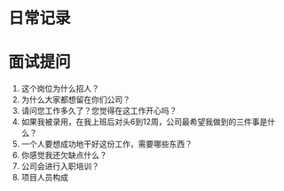 # 日常记录
# 面试提问
1. 这个岗位为什么招人？
2. 为什么大家都想留在你们公司？
3. 请问您工作多久了？您觉得在这工作开心吗？
4. 如果我被录用，在我上班后对头6到12周，公司最希望我做到的三件事是什么？
5. 一个人要想成功地干好这份工作，需要哪些东西？
6. 你感觉我还欠缺点什么？
7. 公司会进行入职培训？
8. 项目人员构成